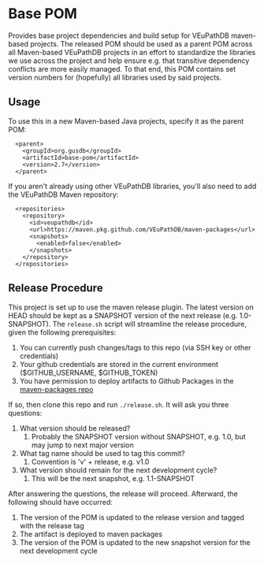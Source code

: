 # Base POM

Provides base project dependencies and build setup for VEuPathDB maven-based projects.  The released POM should be used as a parent POM across all Maven-based VEuPathDB projects in an effort to standardize the libraries we use across the project and help ensure e.g. that transitive dependency conflicts are more easily managed.  To that end, this POM contains set version numbers for (hopefully) all libraries used by said projects.

## Usage

To use this in a new Maven-based Java projects, specify it as the parent POM:
```
  <parent>
    <groupId>org.gusdb</groupId>
    <artifactId>base-pom</artifactId>
    <version>2.7</version>
  </parent>
```

If you aren't already using other VEuPathDB libraries, you'll also need to add the VEuPathDB Maven repository:
```
  <repositories>
    <repository>
      <id>veupathdb</id>
      <url>https://maven.pkg.github.com/VEuPathDB/maven-packages</url>
      <snapshots>
        <enabled>false</enabled>
      </snapshots>
    </repository>
  </repositories>
```

## Release Procedure

This project is set up to use the maven release plugin.  The latest version on HEAD should be kept as a SNAPSHOT version of the next release (e.g. 1.0-SNAPSHOT).  The `release.sh` script will streamline the release procedure, given the following prerequisites:

1. You can currently push changes/tags to this repo (via SSH key or other credentials)
2. Your github credentials are stored in the current environment ($GITHUB_USERNAME, $GITHUB_TOKEN)
3. You have permission to deploy artifacts to Github Packages in the [maven-packages repo](https://github.com/VEuPathDB/maven-packages)

If so, then clone this repo and run `./release.sh`.  It will ask you three questions:

1. What version should be released?
    1. Probably the SNAPSHOT version without SNAPSHOT, e.g. 1.0, but may jump to next major version
1. What tag name should be used to tag this commit?
    1. Convention is 'v' + release, e.g. v1.0
1. What version should remain for the next development cycle?
    1. This will be the next snapshot, e.g. 1.1-SNAPSHOT

After answering the questions, the release will proceed.  Afterward, the following should have occurred:

1. The version of the POM is updated to the release version and tagged with the release tag
1. The artifact is deployed to maven packages
1. The version of the POM is updated to the new snapshot version for the next development cycle
